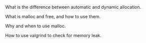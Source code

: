What is the difference between automatic and dynamic allocation.

What is malloc and free, and how to use them.

Why and when to use malloc.

How to use valgrind to check for memory leak.
